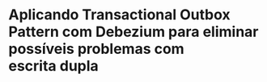 # Aplicando Transactional Outbox Pattern com Debezium para eliminar possíveis problemas com escrita dupla

